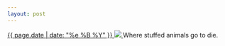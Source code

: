 ```yaml
---
layout: post
---
```


<p>
  <a href="/99">
    <time>{{ page.date | date: "%e %B %Y" }}</time>
    <img src="{{ site.assets_url }}/99.jpg">
  </a>
  Where stuffed animals go to die.
</p>
